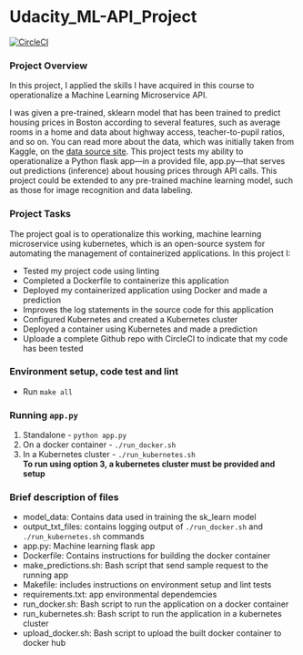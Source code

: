 # Udacity_ML-API_Project
[![CircleCI](https://circleci.com/gh/DudeGFA/Udacity_ML-API_Project.svg?style=svg)](https://circleci.com/gh/DudeGFA/Udacity_ML-API_Project)

### Project Overview
In this project, I applied the skills I have acquired in this course to operationalize a Machine Learning Microservice API.

I was given a pre-trained, sklearn model that has been trained to predict housing prices in Boston according to several features, such as average rooms in a home and data about highway access, teacher-to-pupil ratios, and so on. You can read more about the data, which was initially taken from Kaggle, on the [data source site](https://www.kaggle.com/c/boston-housing). This project tests my ability to operationalize a Python flask app—in a provided file, app.py—that serves out predictions (inference) about housing prices through API calls. This project could be extended to any pre-trained machine learning model, such as those for image recognition and data labeling.

### Project Tasks
The project goal is to operationalize this working, machine learning microservice using kubernetes, which is an open-source system for automating the management of containerized applications. In this project I:

- Tested my project code using linting      
- Completed a Dockerfile to containerize this application       
- Deployed my containerized application using Docker and made a prediction            
- Improves the log statements in the source code for this application           
- Configured Kubernetes and created a Kubernetes cluster        
- Deployed a container using Kubernetes and made a prediction           
- Uploade a complete Github repo with CircleCI to indicate that my code has been tested

### Environment setup, code test and lint
- Run `make all`

### Running `app.py`            
1. Standalone - `python app.py`                         
2. On a docker container - `./run_docker.sh`                    
3. In a Kubernetes cluster - `./run_kubernetes.sh`              
**To run using option 3, a kubernetes cluster must be provided and setup**            

### Brief description of files          
- model_data: Contains data used in training the sk_learn model             
- output_txt_files: contains logging output of `./run_docker.sh` and `./run_kubernetes.sh` commands         
- app.py: Machine learning flask app            
- Dockerfile: Contains instructions for building the docker container           
- make_predictions.sh: Bash script that send sample request to the running app              
- Makefile: includes instructions on environment setup and lint tests               
- requirements.txt: app environmental dependemcies          
- run_docker.sh: Bash script to run the application on a docker container           
- run_kubernetes.sh: Bash script to run the application in a kubernetes cluster                 
- upload_docker.sh: Bash script to upload the built docker container to docker hub              
